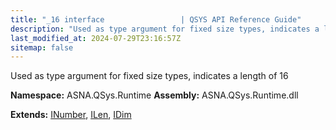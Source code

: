 ```yaml
---
title: "_16 interface                 | QSYS API Reference Guide"
description: "Used as type argument for fixed size types, indicates a length of 16  "
last_modified_at: 2024-07-29T23:16:57Z
sitemap: false
---
```


Used as type argument for fixed size types, indicates a length of 16 

**Namespace:** ASNA.QSys.Runtime
**Assembly:** ASNA.QSys.Runtime.dll

**Extends:** [INumber](/reference/runtime/qsys-runtime/i-number.html), [ILen](/reference/runtime/qsys-runtime/i-len.html), [IDim](/reference/runtime/qsys-runtime/i-dim.html)
<br>
<br>
